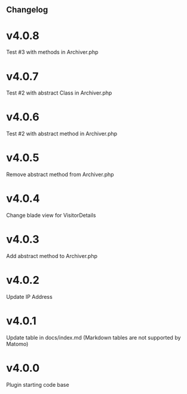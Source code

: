 ## Changelog

# v4.0.8
Test #3 with methods in Archiver.php

# v4.0.7
Test #2 with abstract Class in Archiver.php

# v4.0.6
Test #2 with abstract method in Archiver.php

# v4.0.5
Remove abstract method from Archiver.php

# v4.0.4
Change blade view for VisitorDetails

# v4.0.3
Add abstract method to Archiver.php

# v4.0.2
Update IP Address

# v4.0.1
Update table in docs/index.md (Markdown tables are not supported by Matomo)

# v4.0.0
Plugin starting code base